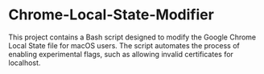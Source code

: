 # Chrome-Local-State-Modifier
This project contains a Bash script designed to modify the Google Chrome Local State file for macOS users. The script automates the process of enabling experimental flags, such as allowing invalid certificates for localhost.
